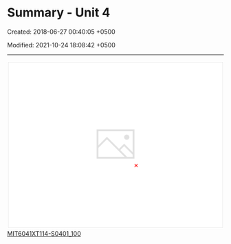 # Summary - Unit 4

Created: 2018-06-27 00:40:05 +0500

Modified: 2021-10-24 18:08:42 +0500

---

![image](media/Intro---Syllabus_Summary---Unit-4-image1.png)
[MIT6041XT114-S0401_100](https://www.youtube.com/watch?v=Iqvs0kNthrs)

